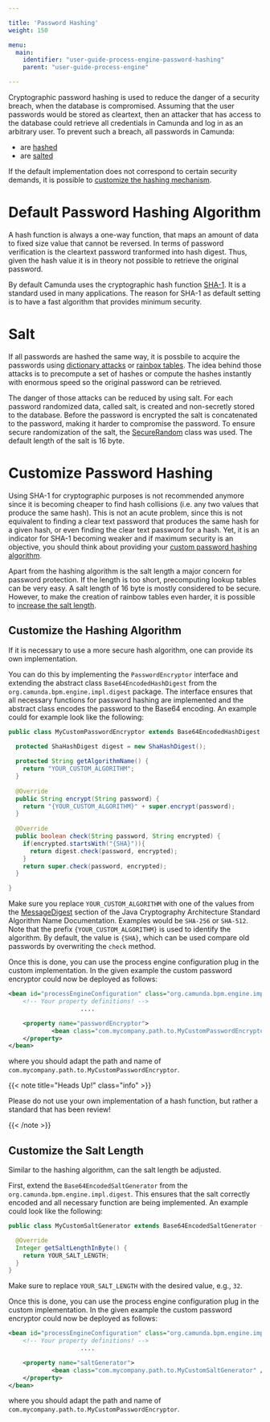 ```yaml
---

title: 'Password Hashing'
weight: 150

menu:
  main:
    identifier: "user-guide-process-engine-password-hashing"
    parent: "user-guide-process-engine"

---
```


Cryptographic password hashing is used to reduce the danger of a security breach, when the database is compromised. Assuming that the user passwords would be stored as cleartext, then an attacker that has access to the database could retrieve all credentials in Camunda and log in as an arbitrary user. To prevent such a breach, all passwords in Camunda:

* are [hashed](#default-password-hashing-algorithm)
* are [salted](#salt)

If the default implementation does not correspond to certain security demands, it is possible to [customize the hashing mechanism](#customize-password-hashing).

# Default Password Hashing Algorithm

A hash function is always a one-way function, that maps an amount of data to fixed size value that cannot be reversed. In terms of password verification is the cleartext password tranformed into hash digest. Thus, given the hash value it is in theory not possible to retrieve the original password.

By default Camunda uses the cryptographic hash function [SHA-1](https://en.wikipedia.org/wiki/SHA-1). It is a standard used in many applications. The reason for SHA-1 as default setting is to have a fast algorithm that provides minimum security. 

# Salt

If all passwords are hashed the same way, it is possbile to acquire the passwords using [dictionary attacks](https://en.wikipedia.org/wiki/Dictionary_attack) or [rainbox tables](https://en.wikipedia.org/wiki/Rainbow_table). The idea behind those attacks is to precompute a set of hashes or compute the hashes instantly with enormous speed so the original password can be retrieved. 

The danger of those attacks can be reduced by using salt. For each password randomized data, called salt, is created and non-secretly stored to the database. Before the password is encrypted the salt is concatenated to the password, making it harder to compromise the password. To ensure secure randomization of the salt, the [SecureRandom](http://docs.oracle.com/javase/6/docs/api/java/security/SecureRandom.html) class was used. The default length of the salt is 16 byte.

# Customize Password Hashing

Using SHA-1 for cryptographic purposes is not recommended anymore since it is becoming cheaper to find hash collisions (i.e. any two values that produce the same hash). This is not an acute problem, since this is not equivalent to finding a clear text password that produces the same hash for a given hash, or even finding the clear text password for a hash. Yet, it is an indicator for SHA-1 becoming weaker and if maximum security is an objective, you should think about providing your [custom password hashing algorithm](#customize-the-hashing-algorithm).

Apart from the hashing algorithm is the salt length a major concern for password protection. If the length is too short, precomputing lookup tables can be very easy. A salt length of 16 byte is mostly considered to be secure. However, to make the creation of rainbow tables even harder, it is possible to [increase the salt length](#customize-the-salt-length).

## Customize the Hashing Algorithm

If it is necessary to use a more secure hash algorithm, one can provide its own implementation.

You can do this by implementing the `PasswordEncryptor` interface and extending the abstract class `Base64EncodedHashDigest` from the `org.camunda.bpm.engine.impl.digest` package. The interface ensures that all necessary functions for password hashing are implemented and the abstract class encodes the password to the Base64 encoding. An example could for example look like the following:


```java
public class MyCustomPasswordEncryptor extends Base64EncodedHashDigest implements PasswordEncryptor {

  protected ShaHashDigest digest = new ShaHashDigest();
  
  protected String getAlgorithmName() {
    return "YOUR_CUSTOM_ALGORITHM";
  }
  
  @Override
  public String encrypt(String password) {
    return "{YOUR_CUSTOM_ALGORITHM}" + super.encrypt(password);
  }
  
  @Override
  public boolean check(String password, String encrypted) {
    if(encrypted.startsWith("{SHA}")){
      return digest.check(password, encrypted);
    }
    return super.check(password, encrypted);
  }

}
```

Make sure you replace `YOUR_CUSTOM_ALGORITHM` with one of the values from the [MessageDigest](https://docs.oracle.com/javase/7/docs/technotes/guides/security/StandardNames.html#MessageDigest) section of the Java Cryptography Architecture Standard Algorithm Name Documentation. Examples would be `SHA-256` or `SHA-512`. Note that the prefix `{YOUR_CUSTOM_ALGORITHM}` is used to identify the algorithm. By default, the value is `{SHA}`, which can be used compare old passwords by overwriting the `check` method.

Once this is done, you can use the process engine configuration plug in the custom implementation. In the given example the custom password encryptor could now be deployed as follows:

```xml
<bean id="processEngineConfiguration" class="org.camunda.bpm.engine.impl.cfg.StandaloneInMemProcessEngineConfiguration">
	<!-- Your property definitions! -->
					....

	<property name="passwordEncryptor">
			<bean class="com.mycompany.path.to.MyCustomPasswordEncryptor" />
	</property>
</bean>

```
where you should adapt the path and name of `com.mycompany.path.to.MyCustomPasswordEncryptor`.

{{< note title="Heads Up!" class="info" >}}

Please do not use your own implementation of a hash function, but rather a standard that has been review!

{{< /note >}}


## Customize the Salt Length

Similar to the hashing algorithm, can the salt length be adjusted.

First, extend the `Base64EncodedSaltGenerator` from the `org.camunda.bpm.engine.impl.digest`. This ensures that the salt correctly encoded and all necessary function are being implemented. An example could look like the following:

```java
public class MyCustomSaltGenerator extends Base64EncodedSaltGenerator {

  @Override
  Integer getSaltLengthInByte() {
    return YOUR_SALT_LENGTH;
  }
}
```

Make sure to replace `YOUR_SALT_LENGTH` with the desired value, e.g., `32`. 

Once this is done, you can use the process engine configuration plug in the custom implementation. In the given example the custom password encryptor could now be deployed as follows:

```xml
<bean id="processEngineConfiguration" class="org.camunda.bpm.engine.impl.cfg.StandaloneInMemProcessEngineConfiguration">
	<!-- Your property definitions! -->
					....

	<property name="saltGenerator">
			<bean class="com.mycompany.path.to.MyCustomSaltGenerator" />
	</property>
</bean>

```
where you should adapt the path and name of `com.mycompany.path.to.MyCustomPasswordEncryptor`.



